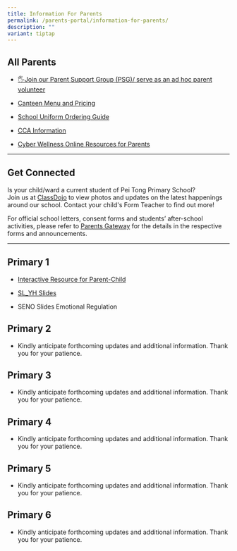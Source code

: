 ```yaml
---
title: Information For Parents
permalink: /parents-portal/information-for-parents/
description: ""
variant: tiptap
---
```

<h2>All Parents</h2>
<ul data-tight="true" class="tight">
<li>
<p><a href="https://peitongpri.moe.edu.sg/our-people/psg/" rel="noopener noreferrer nofollow" target="_blank">🖐️Join our Parent Support Group (PSG)/ serve as an ad hoc parent volunteer</a>
</p>
</li>
<li>
<p><a href="https://go.gov.sg/ptpscanteen" rel="noopener noreferrer nofollow" target="_blank">Canteen Menu and Pricing</a>
</p>
</li>
<li>
<p><a href="/files/Parents%20Portal/For%20Parents/Uniform_Online_Ordering_guide.pdf" rel="noopener noreferrer nofollow" target="_blank">School Uniform Ordering Guide</a>
</p>
</li>
<li>
<p><a href="https://sites.google.com/moe.edu.sg/ptpscca/home" rel="noopener noreferrer nofollow" target="_blank">CCA Information</a>
</p>
</li>
<li>
<p><a href="https://www.digitalforlife.gov.sg/Learn/Resources/All-Resources" rel="noopener nofollow" target="_blank">Cyber Wellness Online Resources for Parents</a>
</p>
</li>
</ul>
<hr>
<h2>Get Connected</h2>
<p>Is your child/ward a current student of Pei Tong Primary School?
<br>Join us at <a href="https://www.classdojo.com/" rel="noopener noreferrer nofollow" target="_blank">ClassDojo</a> to
view photos and updates on the latest happenings around our school. Contact
your child's Form Teacher to find out more!</p>
<p>For&nbsp;official school letters, consent forms and students’ after-school
activities, please refer to&nbsp;<a href="https://pg.moe.edu.sg/" rel="noopener noreferrer nofollow" target="_blank"><u>Parents Gateway</u></a>&nbsp;for the details
in the respective forms and announcements.</p>
<hr>
<h2>Primary 1</h2>
<ul data-tight="true" class="tight">
<li>
<p><a href="https://docs.google.com/presentation/d/e/2PACX-1vTEsxWKBjXiHnEV1ZYuR2pVyqZDZ4nzKIw1ov3RrwTzYV0NmIHtXIgZinI6JdoLDg/pub?start=false&amp;loop=false&amp;delayms=3000" rel="noopener nofollow" target="_blank">Interactive Resource for Parent-Child</a>
</p>
</li>
<li>
<p><a href="/files/Parents Portal/For Parents/SL_YH_Slides.pdf" rel="noopener nofollow" target="_blank">SL_YH Slides</a>
</p>
</li>
<li>
<p>SENO Slides Emotional Regulation</p>
</li>
</ul>
<h2>Primary 2</h2>
<ul data-tight="true" class="tight">
<li>
<p>Kindly anticipate forthcoming updates and additional information. Thank
you for your patience.</p>
</li>
</ul>
<h2>Primary 3</h2>
<ul data-tight="true" class="tight">
<li>
<p>Kindly anticipate forthcoming updates and additional information. Thank
you for your patience.</p>
</li>
</ul>
<h2>Primary 4</h2>
<ul data-tight="true" class="tight">
<li>
<p>Kindly anticipate forthcoming updates and additional information. Thank
you for your patience.</p>
</li>
</ul>
<h2>Primary 5</h2>
<ul data-tight="true" class="tight">
<li>
<p>Kindly anticipate forthcoming updates and additional information. Thank
you for your patience.</p>
</li>
</ul>
<h2>Primary 6</h2>
<ul data-tight="true" class="tight">
<li>
<p>Kindly anticipate forthcoming updates and additional information. Thank
you for your patience.</p>
</li>
</ul>
<p></p>